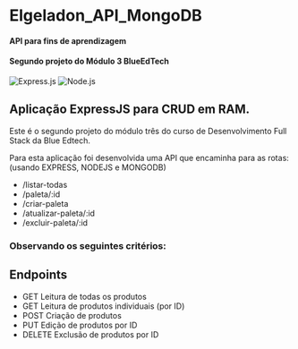 # Elgeladon_API_MongoDB

#### API para fins de aprendizagem

#### Segundo projeto do Módulo 3 BlueEdTech

![Express.js](https://img.shields.io/badge/express.js-%23404d59.svg?logo=express&logoColor=%2361DAFB&style=plastic)
![Node.js ](https://img.shields.io/badge/node.js-6DA55F?logo=node.js&logoColor=white&style=plastic)

## Aplicação ExpressJS para CRUD em RAM.

Este é o segundo projeto do módulo três do curso de Desenvolvimento Full Stack da Blue Edtech.

Para esta aplicação foi desenvolvida uma API que encaminha para as rotas: (usando EXPRESS, NODEJS e MONGODB)

- /listar-todas
- /paleta/:id 
- /criar-paleta
- /atualizar-paleta/:id 
- /excluir-paleta/:id 

### Observando os seguintes critérios:

## Endpoints
- GET    Leitura de todas os produtos
- GET    Leitura de produtos individuais (por ID)
- POST   Criação de produtos
- PUT    Edição de produtos por ID
- DELETE Exclusão de produtos por ID
